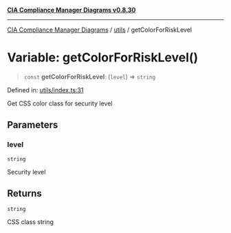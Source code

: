 [**CIA Compliance Manager Diagrams v0.8.30**](../../README.md)

***

[CIA Compliance Manager Diagrams](../../modules.md) / [utils](../README.md) / getColorForRiskLevel

# Variable: getColorForRiskLevel()

> `const` **getColorForRiskLevel**: (`level`) => `string`

Defined in: [utils/index.ts:31](https://github.com/Hack23/cia-compliance-manager/blob/6afa716316469147e542039d136ec79ffdbd4ac9/src/utils/index.ts#L31)

Get CSS color class for security level

## Parameters

### level

`string`

Security level

## Returns

`string`

CSS class string
